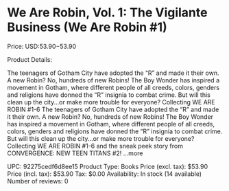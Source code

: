 # We Are Robin, Vol. 1: The Vigilante Business (We Are Robin #1)

Price: USD:$53.90-$53.90

Product Details:

The teenagers of Gotham City have adopted the “R” and made it their own. A new Robin? No, hundreds of new Robins! The Boy Wonder has inspired a movement in Gotham, where different people of all creeds, colors, genders and religions have donned the “R” insignia to combat crime. But will this clean up the city...or make more trouble for everyone? Collecting WE ARE ROBIN #1-6 The teenagers of Gotham City have adopted the “R” and made it their own. A new Robin? No, hundreds of new Robins! The Boy Wonder has inspired a movement in Gotham, where different people of all creeds, colors, genders and religions have donned the “R” insignia to combat crime. But will this clean up the city...or make more trouble for everyone? Collecting WE ARE ROBIN #1-6 and the sneak peek story from CONVERGENCE: NEW TEEN TITANS #2! ...more

UPC: 92275cedf6d8ee15
Product Type: Books
Price (excl. tax): $53.90
Price (incl. tax): $53.90
Tax: $0.00
Availability: In stock (14 available)
Number of reviews: 0